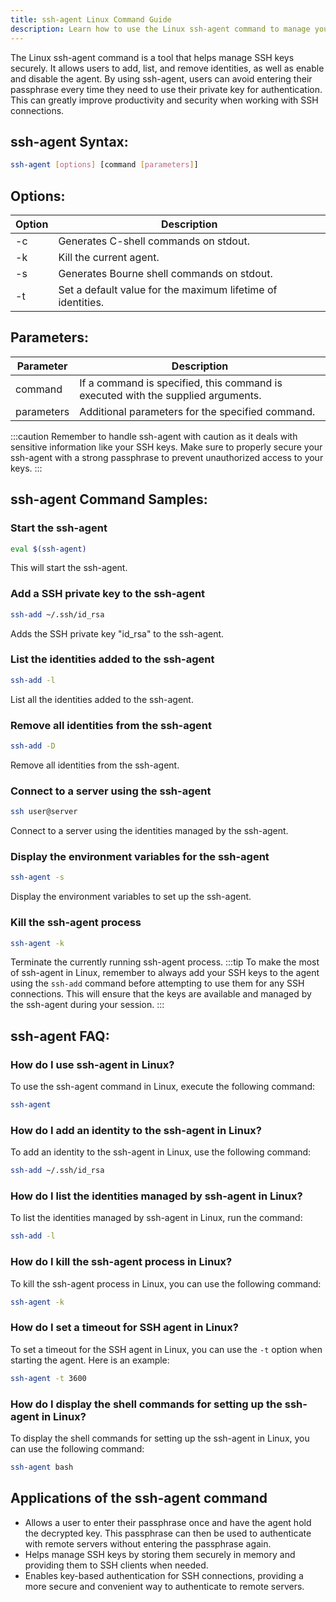```yaml
---
title: ssh-agent Linux Command Guide
description: Learn how to use the Linux ssh-agent command to manage your SSH keys securely and efficiently.
---
```


The Linux ssh-agent command is a tool that helps manage SSH keys securely. It allows users to add, list, and remove identities, as well as enable and disable the agent. By using ssh-agent, users can avoid entering their passphrase every time they need to use their private key for authentication. This can greatly improve productivity and security when working with SSH connections.
## ssh-agent Syntax:
```bash
ssh-agent [options] [command [parameters]]
```

## Options:
| Option | Description |
|--------|-------------|
| -c     | Generates C-shell commands on stdout. |
| -k     | Kill the current agent. |
| -s     | Generates Bourne shell commands on stdout. |
| -t     | Set a default value for the maximum lifetime of identities. |

## Parameters:
| Parameter | Description |
|-----------|-------------|
| command   | If a command is specified, this command is executed with the supplied arguments. |
| parameters| Additional parameters for the specified command. |

:::caution
Remember to handle ssh-agent with caution as it deals with sensitive information like your SSH keys. Make sure to properly secure your ssh-agent with a strong passphrase to prevent unauthorized access to your keys.
:::
## ssh-agent Command Samples:
### Start the ssh-agent
```bash
eval $(ssh-agent)
```
This will start the ssh-agent.

### Add a SSH private key to the ssh-agent
```bash
ssh-add ~/.ssh/id_rsa
```
Adds the SSH private key "id_rsa" to the ssh-agent.

### List the identities added to the ssh-agent
```bash
ssh-add -l
```
List all the identities added to the ssh-agent.

### Remove all identities from the ssh-agent
```bash
ssh-add -D
```
Remove all identities from the ssh-agent.

### Connect to a server using the ssh-agent
```bash
ssh user@server
```
Connect to a server using the identities managed by the ssh-agent.

### Display the environment variables for the ssh-agent
```bash
ssh-agent -s
```
Display the environment variables to set up the ssh-agent.

### Kill the ssh-agent process
```bash
ssh-agent -k
```
Terminate the currently running ssh-agent process.
:::tip
To make the most of ssh-agent in Linux, remember to always add your SSH keys to the agent using the `ssh-add` command before attempting to use them for any SSH connections. This will ensure that the keys are available and managed by the ssh-agent during your session.
:::

## ssh-agent FAQ:
### How do I use ssh-agent in Linux?
To use the ssh-agent command in Linux, execute the following command:
```bash
ssh-agent
```

### How do I add an identity to the ssh-agent in Linux?
To add an identity to the ssh-agent in Linux, use the following command:
```bash
ssh-add ~/.ssh/id_rsa
```

### How do I list the identities managed by ssh-agent in Linux?
To list the identities managed by ssh-agent in Linux, run the command:
```bash
ssh-add -l
```

### How do I kill the ssh-agent process in Linux?
To kill the ssh-agent process in Linux, you can use the following command:
```bash
ssh-agent -k
```

### How do I set a timeout for SSH agent in Linux?
To set a timeout for the SSH agent in Linux, you can use the `-t` option when starting the agent. Here is an example:
```bash
ssh-agent -t 3600
```

### How do I display the shell commands for setting up the ssh-agent in Linux?
To display the shell commands for setting up the ssh-agent in Linux, you can use the following command:
```bash
ssh-agent bash
```
## Applications of the ssh-agent command

- Allows a user to enter their passphrase once and have the agent hold the decrypted key. This passphrase can then be used to authenticate with remote servers without entering the passphrase again.
- Helps manage SSH keys by storing them securely in memory and providing them to SSH clients when needed.
- Enables key-based authentication for SSH connections, providing a more secure and convenient way to authenticate to remote servers.